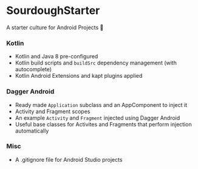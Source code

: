 # SourdoughStarter
A starter culture for Android Projects :bread:

### Kotlin
* Kotlin and Java 8 pre-configured
* Kotlin build scripts and `buildSrc` dependency management (with autocomplete)
* Kotlin Android Extensions and kapt plugins applied

### Dagger Android
* Ready made `Application` subclass and an AppComponent to inject it
* Activity and Fragment scopes
* An example `Activity` and `Fragment` injected using Dagger Android
* Useful base classes for Activites and Fragments that perform injection automatically

### Misc
* A .gitignore file for Android Studio projects
